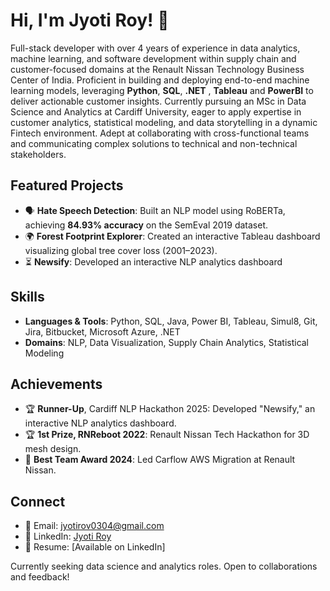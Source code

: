 # Hi, I'm Jyoti Roy! 👋

Full-stack developer with over 4 years of experience in data analytics, machine learning, and software development within supply chain and customer-focused domains at the Renault Nissan Technology Business Center of India. Proficient in building and deploying end-to-end machine learning models, leveraging **Python**, **SQL**, **.NET** , **Tableau** and **PowerBI** to deliver actionable customer insights. Currently pursuing an MSc in Data Science and Analytics at Cardiff University, eager to apply expertise in customer analytics, statistical modeling, and data storytelling in a dynamic Fintech environment. Adept at collaborating with cross-functional teams and communicating complex solutions to technical and non-technical stakeholders.

## Featured Projects
- 🗣️ **Hate Speech Detection**: Built an NLP model using RoBERTa, achieving **84.93% accuracy** on the SemEval 2019 dataset.
- 🌍 **Forest Footprint Explorer**: Created an interactive Tableau dashboard visualizing global tree cover loss (2001–2023).
- ⏳ **Newsify**: Developed an interactive NLP analytics dashboard

## Skills
- **Languages & Tools**: Python, SQL, Java, Power BI, Tableau, Simul8, Git, Jira, Bitbucket, Microsoft Azure, .NET
- **Domains**: NLP, Data Visualization, Supply Chain Analytics, Statistical Modeling

## Achievements
- 🏆 **Runner-Up**, Cardiff NLP Hackathon 2025: Developed "Newsify," an interactive NLP analytics dashboard.
- 🏆 **1st Prize, RNReboot 2022**: Renault Nissan Tech Hackathon for 3D mesh design.
- 🌟 **Best Team Award 2024**: Led Carflow AWS Migration at Renault Nissan.

## Connect
- 📩 Email: [jyotirov0304@gmail.com](mailto:jyotirov0304@gmail.com)
- 🔗 LinkedIn: [Jyoti Roy](https://www.linkedin.com/in/jyoti-roy-datascience/)
- 📄 Resume: [Available on LinkedIn]

Currently seeking data science and analytics roles. Open to collaborations and feedback! 
